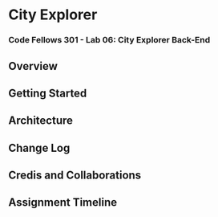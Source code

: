 # City Explorer

### Code Fellows 301 - Lab 06: City Explorer Back-End

## Overview

## Getting Started

## Architecture

## Change Log

## Credis and Collaborations

## Assignment Timeline
